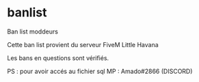 # banlist
Ban list moddeurs 

Cette ban list provient du serveur FiveM Little Havana

Les bans en questions sont vérifiés.

PS : pour avoir accés au fichier sql MP : Amado#2866 (DISCORD)
